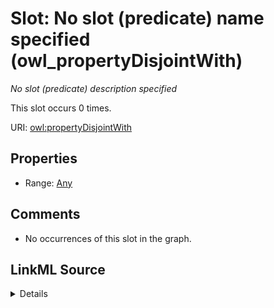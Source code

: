 

# Slot: No slot (predicate) name specified (owl_propertyDisjointWith)


_No slot (predicate) description specified_






This slot occurs 0 times.


URI: [owl:propertyDisjointWith](http://www.w3.org/2002/07/owl#propertyDisjointWith)



<!-- no inheritance hierarchy -->








## Properties

* Range: [Any](../classes/Any.md)





## Comments

* No occurrences of this slot in the graph.



## LinkML Source

<details>

```yaml
name: owl_propertyDisjointWith
annotations:
  count:
    tag: count
    value: 0
description: No slot (predicate) description specified
title: No slot (predicate) name specified
comments:
- No occurrences of this slot in the graph.
from_schema: spatial-kg
rank: 1000
slot_uri: owl:propertyDisjointWith
alias: owl_propertyDisjointWith
range: Any

```
</details>
